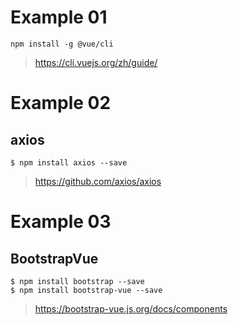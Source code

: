# Example 01
```
npm install -g @vue/cli
```
> https://cli.vuejs.org/zh/guide/
# Example 02
## axios
```
$ npm install axios --save
```
> https://github.com/axios/axios
# Example 03
## BootstrapVue
```
$ npm install bootstrap --save
$ npm install bootstrap-vue --save
```
> https://bootstrap-vue.js.org/docs/components